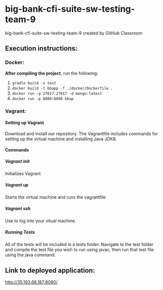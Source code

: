 # big-bank-cfi-suite-sw-testing-team-9
big-bank-cfi-suite-sw-testing-team-9 created by GitHub Classroom

## Execution instructions:
### Docker:
__After compiling the project__, run the following: 

1. `gradle build -x test`
2. `docker build -t bbapp -f ./docker/Dockerfile .`
4. `docker run -p 27017:27017 -d mongo:latest `
3. `docker run -p 8080:8080 bbap`

### Vagrant:  
#### Setting up Vagrant 
Download and install our repository. The Vagrantfile includes commands for setting up the 
virtual machine and installing Java JDK8.
#### Commands
##### Vagrant init
Initializes Vagrant
##### Vagrant up
Starts the virtual machine and runs the vagrantfile
##### Vagrant ssh 
Use to log into your vitual machine.

##### Running Tests
All of the tests will be included in a tests folder. Navigate to the test folder and compile the test file you wish to run using javac, then run that test file using the java command. 

## Link to deployed application:
http://35.193.68.187:8080/


